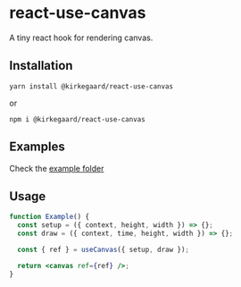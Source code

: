 # react-use-canvas

A tiny react hook for rendering canvas.

## Installation

```
yarn install @kirkegaard/react-use-canvas
```

or

```
npm i @kirkegaard/react-use-canvas
```

## Examples

Check the [example folder](https://github.com/kirkegaard/react-use-canvas/)

## Usage

```jsx
function Example() {
  const setup = ({ context, height, width }) => {};
  const draw = ({ context, time, height, width }) => {};

  const { ref } = useCanvas({ setup, draw });

  return <canvas ref={ref} />;
}
```

